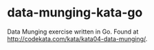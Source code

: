 # data-munging-kata-go
Data Munging exercise written in Go. Found at http://codekata.com/kata/kata04-data-munging/.
